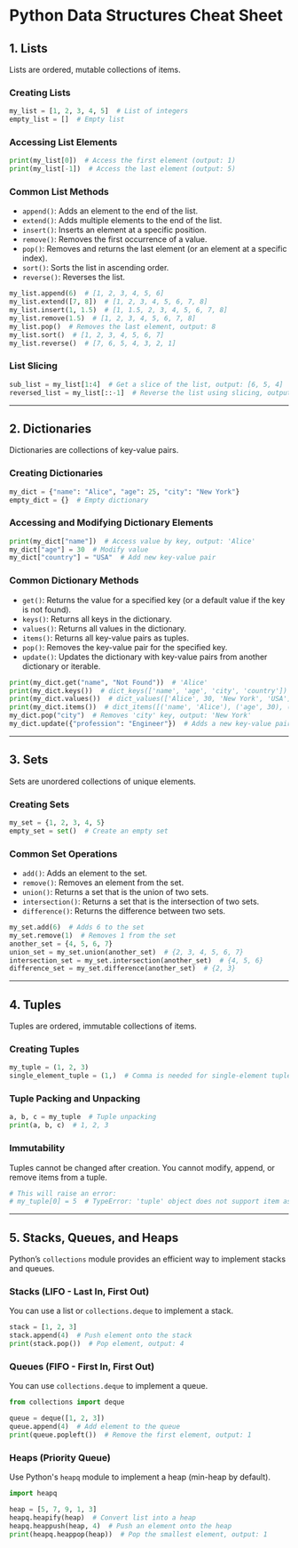 # Python Data Structures Cheat Sheet

## 1. Lists

Lists are ordered, mutable collections of items.

### Creating Lists
```python
my_list = [1, 2, 3, 4, 5]  # List of integers
empty_list = []  # Empty list
```

### Accessing List Elements
```python
print(my_list[0])  # Access the first element (output: 1)
print(my_list[-1])  # Access the last element (output: 5)
```

### Common List Methods
- `append()`: Adds an element to the end of the list.
- `extend()`: Adds multiple elements to the end of the list.
- `insert()`: Inserts an element at a specific position.
- `remove()`: Removes the first occurrence of a value.
- `pop()`: Removes and returns the last element (or an element at a specific index).
- `sort()`: Sorts the list in ascending order.
- `reverse()`: Reverses the list.

```python
my_list.append(6)  # [1, 2, 3, 4, 5, 6]
my_list.extend([7, 8])  # [1, 2, 3, 4, 5, 6, 7, 8]
my_list.insert(1, 1.5)  # [1, 1.5, 2, 3, 4, 5, 6, 7, 8]
my_list.remove(1.5)  # [1, 2, 3, 4, 5, 6, 7, 8]
my_list.pop()  # Removes the last element, output: 8
my_list.sort()  # [1, 2, 3, 4, 5, 6, 7]
my_list.reverse()  # [7, 6, 5, 4, 3, 2, 1]
```

### List Slicing
```python
sub_list = my_list[1:4]  # Get a slice of the list, output: [6, 5, 4]
reversed_list = my_list[::-1]  # Reverse the list using slicing, output: [1, 2, 3, 4, 5, 6, 7]
```

---

## 2. Dictionaries

Dictionaries are collections of key-value pairs.

### Creating Dictionaries
```python
my_dict = {"name": "Alice", "age": 25, "city": "New York"}
empty_dict = {}  # Empty dictionary
```

### Accessing and Modifying Dictionary Elements
```python
print(my_dict["name"])  # Access value by key, output: 'Alice'
my_dict["age"] = 30  # Modify value
my_dict["country"] = "USA"  # Add new key-value pair
```

### Common Dictionary Methods
- `get()`: Returns the value for a specified key (or a default value if the key is not found).
- `keys()`: Returns all keys in the dictionary.
- `values()`: Returns all values in the dictionary.
- `items()`: Returns all key-value pairs as tuples.
- `pop()`: Removes the key-value pair for the specified key.
- `update()`: Updates the dictionary with key-value pairs from another dictionary or iterable.

```python
print(my_dict.get("name", "Not Found"))  # 'Alice'
print(my_dict.keys())  # dict_keys(['name', 'age', 'city', 'country'])
print(my_dict.values())  # dict_values(['Alice', 30, 'New York', 'USA'])
print(my_dict.items())  # dict_items([('name', 'Alice'), ('age', 30), ('city', 'New York'), ('country', 'USA')])
my_dict.pop("city")  # Removes 'city' key, output: 'New York'
my_dict.update({"profession": "Engineer"})  # Adds a new key-value pair
```

---

## 3. Sets

Sets are unordered collections of unique elements.

### Creating Sets
```python
my_set = {1, 2, 3, 4, 5}
empty_set = set()  # Create an empty set
```

### Common Set Operations
- `add()`: Adds an element to the set.
- `remove()`: Removes an element from the set.
- `union()`: Returns a set that is the union of two sets.
- `intersection()`: Returns a set that is the intersection of two sets.
- `difference()`: Returns the difference between two sets.

```python
my_set.add(6)  # Adds 6 to the set
my_set.remove(1)  # Removes 1 from the set
another_set = {4, 5, 6, 7}
union_set = my_set.union(another_set)  # {2, 3, 4, 5, 6, 7}
intersection_set = my_set.intersection(another_set)  # {4, 5, 6}
difference_set = my_set.difference(another_set)  # {2, 3}
```

---

## 4. Tuples

Tuples are ordered, immutable collections of items.

### Creating Tuples
```python
my_tuple = (1, 2, 3)
single_element_tuple = (1,)  # Comma is needed for single-element tuples
```

### Tuple Packing and Unpacking
```python
a, b, c = my_tuple  # Tuple unpacking
print(a, b, c)  # 1, 2, 3
```

### Immutability
Tuples cannot be changed after creation. You cannot modify, append, or remove items from a tuple.

```python
# This will raise an error:
# my_tuple[0] = 5  # TypeError: 'tuple' object does not support item assignment
```

---

## 5. Stacks, Queues, and Heaps

Python’s `collections` module provides an efficient way to implement stacks and queues.

### Stacks (LIFO - Last In, First Out)
You can use a list or `collections.deque` to implement a stack.

```python
stack = [1, 2, 3]
stack.append(4)  # Push element onto the stack
print(stack.pop())  # Pop element, output: 4
```

### Queues (FIFO - First In, First Out)
You can use `collections.deque` to implement a queue.

```python
from collections import deque

queue = deque([1, 2, 3])
queue.append(4)  # Add element to the queue
print(queue.popleft())  # Remove the first element, output: 1
```

### Heaps (Priority Queue)
Use Python's `heapq` module to implement a heap (min-heap by default).

```python
import heapq

heap = [5, 7, 9, 1, 3]
heapq.heapify(heap)  # Convert list into a heap
heapq.heappush(heap, 4)  # Push an element onto the heap
print(heapq.heappop(heap))  # Pop the smallest element, output: 1
``` 
